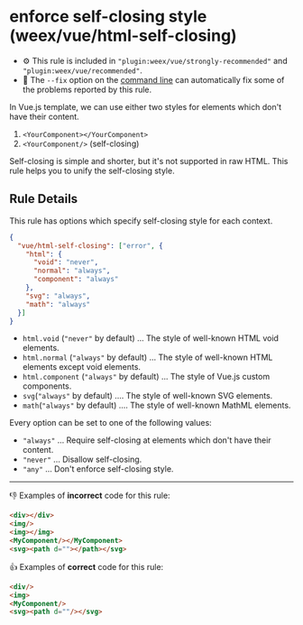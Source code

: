 # enforce self-closing style (weex/vue/html-self-closing)

- :gear: This rule is included in `"plugin:weex/vue/strongly-recommended"` and `"plugin:weex/vue/recommended"`.
- :wrench: The `--fix` option on the [command line](http://eslint.org/docs/user-guide/command-line-interface#fix) can automatically fix some of the problems reported by this rule.

In Vue.js template, we can use either two styles for elements which don't have their content.

1. `<YourComponent></YourComponent>`
2. `<YourComponent/>` (self-closing)

Self-closing is simple and shorter, but it's not supported in raw HTML.
This rule helps you to unify the self-closing style.

## Rule Details

This rule has options which specify self-closing style for each context.

```json
{
  "vue/html-self-closing": ["error", {
    "html": {
      "void": "never",
      "normal": "always",
      "component": "always"
    },
    "svg": "always",
    "math": "always"
  }]
}
```

- `html.void` (`"never"` by default) ... The style of well-known HTML void elements.
- `html.normal` (`"always"` by default) ... The style of well-known HTML elements except void elements.
- `html.component` (`"always"` by default) ... The style of Vue.js custom components.
- `svg`(`"always"` by default) .... The style of well-known SVG elements.
- `math`(`"always"` by default) .... The style of well-known MathML elements.

Every option can be set to one of the following values:

- `"always"` ... Require self-closing at elements which don't have their content.
- `"never"` ... Disallow self-closing.
- `"any"` ... Don't enforce self-closing style.

----

:-1: Examples of **incorrect** code for this rule:

```html
<div></div>
<img/>
<img></img>
<MyComponent/></MyComponent>
<svg><path d=""></path></svg>
```

:+1: Examples of **correct** code for this rule:

```html
<div/>
<img>
<MyComponent/>
<svg><path d=""/></svg>
```
